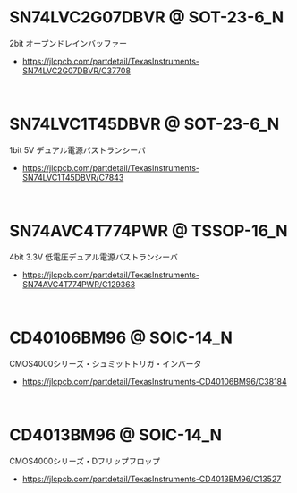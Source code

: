 


# SN74LVC2G07DBVR @ SOT-23-6_N

2bit オープンドレインバッファー

 - https://jlcpcb.com/partdetail/TexasInstruments-SN74LVC2G07DBVR/C37708





<br>

# SN74LVC1T45DBVR @ SOT-23-6_N

1bit 5V デュアル電源バストランシーバ

 - https://jlcpcb.com/partdetail/TexasInstruments-SN74LVC1T45DBVR/C7843





<br>

# SN74AVC4T774PWR @ TSSOP-16_N

4bit 3.3V 低電圧デュアル電源バストランシーバ

 - https://jlcpcb.com/partdetail/TexasInstruments-SN74AVC4T774PWR/C129363






<br>

# CD40106BM96 @ SOIC-14_N

CMOS4000シリーズ・シュミットトリガ・インバータ

 - https://jlcpcb.com/partdetail/TexasInstruments-CD40106BM96/C38184




<br>

# CD4013BM96 @ SOIC-14_N

CMOS4000シリーズ・Dフリップフロップ

 - https://jlcpcb.com/partdetail/TexasInstruments-CD4013BM96/C13527









